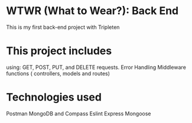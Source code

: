 # WTWR (What to Wear?): Back End
This is my first back-end project with Tripleten

# This project includes
using:
GET, POST, PUT, and DELETE requests.
Error Handling
Middleware functions ( controllers, models and routes)

# Technologies used
Postman
MongoDB and Compass
Eslint
Express
Mongoose
